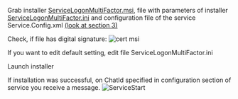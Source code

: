 Grab installer 
[ServiceLogonMultiFactor.msi](https://github.com/Constantine-SRV/ServiceLogonMultifactor2/blob/master/Distr_MSI_EXE/ServiceLogonMultiFactor.msi), file with parameters of installer [ServiceLogonMultiFactor.ini](https://github.com/Constantine-SRV/ServiceLogonMultifactor2/blob/master/Distr_MSI_EXE/ServiceLogonMultiFactor.ini) and configuration file of the service Service.Config.xml [(look at section 3)](https://github.com/Constantine-SRV/ServiceLogonMultifactor2/wiki/EN-3.-Settings)

Check, if file has digital signature:
![cert msi](https://github.com/Constantine-SRV/ServiceLogonMultifactor2/blob/master/documentation/MSI-CERT-2.JPG)

If you want to edit default setting, edit file ServiceLogonMultiFactor.ini

Launch installer

If installation was successful, on ChatId specified in configuration section of service you receive a message. 
![ServiceStart](https://github.com/Constantine-SRV/ServiceLogonMultifactor2/blob/master/documentation/service_start.PNG)

